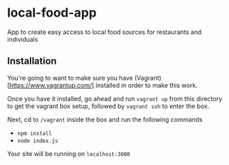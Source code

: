 # local-food-app
App to create easy access to local food sources for restaurants and individuals

## Installation
You're going to want to make sure you have (Vagrant)[https://www.vagrantup.com/] installed in order to make this work.

Once you have it installed, go ahead and run `vagrant up` from this directory to get the vagrant box setup, followed by `vagrant ssh` to enter the box.

Next, cd to `/vagrant` inside the box and run the following commands

- `npm install`
- `node index.js`

Your site will be running on `localhost:3000`
